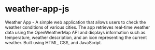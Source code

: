 # weather-app-js
Weather App - A simple web application that allows users to check the weather conditions of various cities. The app retrieves real-time weather data using the OpenWeatherMap API and displays information such as temperature, weather description, and an icon representing the current weather. Built using HTML, CSS, and JavaScript.
